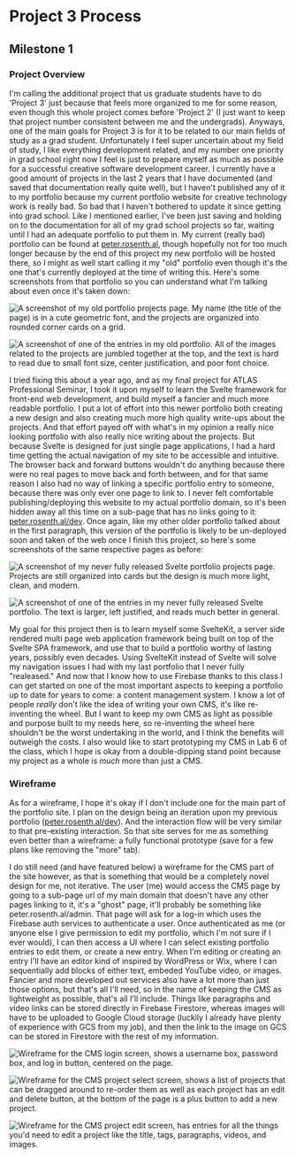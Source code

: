 # Project 3 Process
## Milestone 1
### Project Overview
I'm calling the additional project that us graduate students have to do 'Project 3' just because that feels more organized to me for some reason, even though this whole project comes before 'Project 2' (I just want to keep that project number consistent between me and the undergrads). Anyways, one of the main goals for Project 3 is for it to be related to our main fields of study as a grad student. Unfortunately I feel super uncertain about my field of study, I like everything development related, and my number one priority in grad school right now I feel is just to prepare myself as much as possible for a successful creative software development career. I currently have a good amount of projects in the last 2 years that I have documented (and saved that documentation really quite well), but I haven't published any of it to my portfolio because my current portfolio website for creative technology work is really bad. So bad that I haven't bothered to update it since getting into grad school. Like I mentioned earlier, I've been just saving and holding on to the documentation for all of my grad school projects so far, waiting until I had an adequate portfolio to put them in. My current (really bad) portfolio can be found at [peter.rosenth.al](http://peter.rosenth.al), though hopefully not for too much longer because by the end of this project my new portfolio will be hosted there, so I might as well start calling it my "old" portfolio even though it's the one that's currently deployed at the time of writing this. Here's some screenshots from that portfolio so you can understand what I'm talking about even once it's taken down:

![A screenshot of my old portfolio projects page. My name (the title of the page) is in a cute geometric font, and the projects are organized into rounded corner cards on a grid.](../resources/old-portfolio-projects.png)

![A screenshot of one of the entries in my old portfolio. All of the images related to the projects are jumbled together at the top, and the text is hard to read due to small font size, center justification, and poor font choice.](../resources/old-portfolio-gosutoraito.png)

I tried fixing this about a year ago, and as my final project for ATLAS Professional Seminar, I took it upon myself to learn the Svelte framework for front-end web development, and build myself a fancier and much more readable portfolio. I put a lot of effort into this newer portfolio both creating a new design and also creating much more high quality write-ups about the projects. And that effort payed off with what's in my opinion a really nice looking portfolio with also really nice writing about the projects. But because Svelte is designed for just single page applications, I had a hard time getting the actual navigation of my site to be accessible and intuitive. The browser back and forward buttons wouldn't do anything because there were no real pages to move back and forth between, and for that same reason I also had no way of linking a specific portfolio entry to someone, because there was only ever one page to link to. I never felt comfortable publishing/deploying this website to my actual portfolio domain, so it's been hidden away all this time on a sub-page that has no links going to it: [peter.rosenth.al/dev](http://peter.rosenth.al/dev/). Once again, like my other older portfolio talked about in the first paragraph, this version of the portfolio is likely to be un-deployed soon and taken of the web once I finish this project, so here's some screenshots of the same respective pages as before:

![A screenshot of my never fully released Svelte portfolio projects page. Projects are still organized into cards but the design is much more light, clean, and modern.](../resources/prosem-portfolio-projects.png)

![A screenshot of one of the entries in my never fully released Svelte portfolio. The text is larger, left justified, and reads much better in general.](../resources/prosem-portfolio-gosutoraito.png)

My goal for this project then is to learn myself some SvelteKit, a server side rendered multi page web application framework being built on top of the Svelte SPA framework, and use that to build a portfolio worthy of lasting years, possibly even decades. Using SvelteKit instead of Svelte will solve my navigation issues I had with my last portfolio that I never fully "realeased." And now that I know how to use Firebase thanks to this class I can get started on one of the most important aspects to keeping a portfolio up to date for years to come: a content management system. I know a lot of people *really* don't like the idea of writing your own CMS, it's like re-inventing the wheel. But I want to keep my own CMS as light as possible and purpose built to my needs here, so re-inventing the wheel here shouldn't be the worst undertaking in the world, and I think the benefits will outweigh the costs. I also would like to start prototyping my CMS in Lab 6 of the class, which I hope is okay from a double-dipping stand point because my project as a whole is *much* more than just a CMS.

### Wireframe
As for a wireframe, I hope it's okay if I don't include one for the main part of the portfolio site. I plan on the design being an iteration upon my previous portfolio ([peter.rosenth.al/dev](http://peter.rosenth.al/dev/)). And the interaction flow will be very similar to that pre-existing interaction. So that site serves for me as something even better than a wireframe: a fully functional prototype (save for a few plans like removing the "more" tab).

I do still need (and have featured below) a wireframe for the CMS part of the site however, as that is something that would be a completely novel design for me, not iterative. The user (me) would access the CMS page by going to a sub-page url of my main domain that doesn't have any other pages linking to it, it's a "ghost" page, it'll probably be something like peter.rosenth.al/admin. That page will ask for a log-in which uses the Firebase auth services to authenticate a user. Once authenticated as me (or anyone else I give permission to edit my portfolio, which I'm not sure if I ever would), I can then access a UI where I can select existing portfolio entries to edit them, or create a new entry. When I'm editing or creating an entry I'll have an editor kind of inspired by WordPress or Wix, where I can sequentially add blocks of either text, embeded YouTube video, or images. Fancier and more developed out services also have a lot more than just those options, but that's all I'll need, so in the name of keeping the CMS as lightweight as possible, that's all I'll include. Things like paragraphs and video links can be stored directly in Firebase Firestore, whereas images will have to be uploaded to Google Cloud storage (luckily I already have plenty of experience with GCS from my job), and then the link to the image on GCS can be stored in Firestore with the rest of my information.

![Wireframe for the CMS login screen, shows a username box, password box, and log in button, centered on the page.](../resources/portfolio-cms-wireframe-login.jpg)

![Wireframe for the CMS project select screen, shows a list of projects that can be dragged around to re-order them as well as each project has an edit and delete button, at the bottom of the page is a plus button to add a new project.](../resources/portfolio-cms-wireframe-select.jpg)

![Wireframe for the CMS project edit screen, has entries for all the things you'd need to edit a project like the title, tags, paragraphs, videos, and images.](../resources/portfolio-cms-wireframe-edit.jpg)
